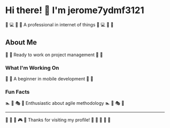 # Hi there! 👋 I'm jerome7ydmf3121

🏹 💻 🥊 🎻 A professional in internet of things 🏹 💻 🥊 🎻

## About Me
🏏 🎽 Ready to work on project management 🏏 🎽

### What I'm Working On
🎽 🎱 A beginner in mobile development 🎽 🎱

### Fun Facts
🏊 🎣 🎭 🚣 Enthusiastic about agile methodology 🏊 🎣 🎭 🚣

---
🚀 🏓 🎵 🎮 🏑 Thanks for visiting my profile! 🥊 🥊 🎳 🎰 🏸
